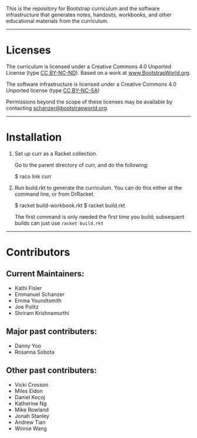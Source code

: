This is the repository for Bootstrap curriculum and the software
infrastructure that generates notes, handouts, workbooks, and other
educational materials from the curriculum.

----------------------------------------------------------------------

# Licenses

The curriculum is licensed under a Creative Commons 4.0 Unported
License (type
[CC BY-NC-ND](https://creativecommons.org/licenses/by-nc-nd/4.0/
"Terms")). Based on a work at www.BootstrapWorld.org.

The software infrastructure is licensed under a Creative Commons 4.0
Unported license (type
[CC BY-NC-SA](https://creativecommons.org/licenses/by-nc-sa/4.0/ "Terms"))

Permissions beyond the scope of these licenses may be available by
contacting schanzer@bootstrapworld.org. 

----------------------------------------------------------------------

# Installation

1.  Set up curr as a Racket collection.

    Go to the parent directory of curr, and do the following:

    $ raco link curr


2.  Run build.rkt to generate the curriculum.  You can do this either
at the command line, or from DrRacket.

    $ racket build-workbook.rkt
    $ racket build.rkt

    The first command is only needed the first time you build;
    subsequent builds can just use `racket build.rkt`

----------------------------------------------------------------------

# Contributors

## Current Maintainers:
- Kathi Fisler 
- Emmanuel Schanzer 
- Emma Youndtsmith 
- Joe Politz 
- Shriram Krishnamurthi

## Major past contributers:
- Danny Yoo
- Rosanna Sobota

## Other past contributers:
- Vicki Crosson 
- Miles Eldon
- Daniel Kocoj
- Katherine Ng 
- Mike Rowland
- Jonah Stanley 
- Andrew Tian 
- Winnie Wang




